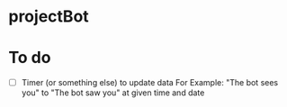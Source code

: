 # projectBot

# To do
- [ ] Timer (or something else) to update data
For Example: "The bot sees you" to "The bot saw you" at given time and date
